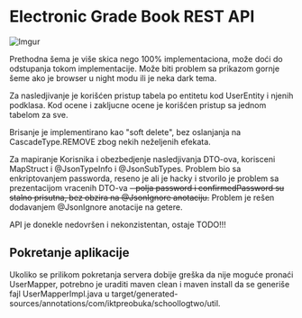 # Electronic Grade Book REST API

![Imgur](https://i.imgur.com/RR9yR89.png)

Prethodna šema je više skica nego 100% implementaciona, može doći do odstupanja tokom implementacije.
Može biti problem sa prikazom gornje šeme ako je browser u night modu ili je neka dark tema.

Za nasledjivanje je korišćen pristup tabela po entitetu kod UserEntity i njenih podklasa.
Kod ocene i zakljucne ocene je korišćen pristup sa jednom tabelom za sve.

Brisanje je implementirano kao "soft delete", bez oslanjanja na CascadeType.REMOVE zbog nekih neželjenih efekata. 

Za mapiranje Korisnika i obezbedjenje nasledjivanja DTO-ova, korisceni MapStruct i @JsonTypeInfo i @JsonSubTypes. Problem bio sa 
enkriptovanjem passworda, reseno je ali je hacky i stvorilo je problem sa prezentacijom vracenih DTO-va
 ~~- polja password i confirmedPassword su stalno prisutna, bez obzira na @JsonIgnore anotaciju.~~
 Problem je rešen dodavanjem @JsonIgnore anotacije na getere.
 
 API je donekle nedovršen i nekonzistentan, ostaje TODO!!!
 
 
 ## Pokretanje aplikacije
 
 Ukoliko se prilikom pokretanja servera dobije greška da nije moguće pronaći UserMapper, potrebno je uraditi maven clean i maven install da se 
 generiše fajl UserMapperImpl.java u target/generated-sources/annotations/com/iktpreobuka/schoollogtwo/util.

